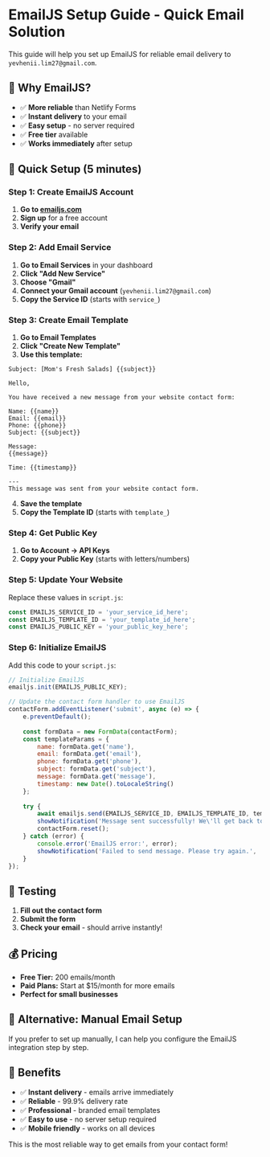 # EmailJS Setup Guide - Quick Email Solution

This guide will help you set up EmailJS for reliable email delivery to `yevhenii.lim27@gmail.com`.

## 🚀 Why EmailJS?

- ✅ **More reliable** than Netlify Forms
- ✅ **Instant delivery** to your email
- ✅ **Easy setup** - no server required
- ✅ **Free tier** available
- ✅ **Works immediately** after setup

## 📧 Quick Setup (5 minutes)

### Step 1: Create EmailJS Account

1. **Go to [emailjs.com](https://www.emailjs.com)**
2. **Sign up** for a free account
3. **Verify your email**

### Step 2: Add Email Service

1. **Go to Email Services** in your dashboard
2. **Click "Add New Service"**
3. **Choose "Gmail"**
4. **Connect your Gmail account** (`yevhenii.lim27@gmail.com`)
5. **Copy the Service ID** (starts with `service_`)

### Step 3: Create Email Template

1. **Go to Email Templates**
2. **Click "Create New Template"**
3. **Use this template:**

```
Subject: [Mom's Fresh Salads] {{subject}}

Hello,

You have received a new message from your website contact form:

Name: {{name}}
Email: {{email}}
Phone: {{phone}}
Subject: {{subject}}

Message:
{{message}}

Time: {{timestamp}}

---
This message was sent from your website contact form.
```

4. **Save the template**
5. **Copy the Template ID** (starts with `template_`)

### Step 4: Get Public Key

1. **Go to Account → API Keys**
2. **Copy your Public Key** (starts with letters/numbers)

### Step 5: Update Your Website

Replace these values in `script.js`:

```javascript
const EMAILJS_SERVICE_ID = 'your_service_id_here';
const EMAILJS_TEMPLATE_ID = 'your_template_id_here';
const EMAILJS_PUBLIC_KEY = 'your_public_key_here';
```

### Step 6: Initialize EmailJS

Add this code to your `script.js`:

```javascript
// Initialize EmailJS
emailjs.init(EMAILJS_PUBLIC_KEY);

// Update the contact form handler to use EmailJS
contactForm.addEventListener('submit', async (e) => {
    e.preventDefault();
    
    const formData = new FormData(contactForm);
    const templateParams = {
        name: formData.get('name'),
        email: formData.get('email'),
        phone: formData.get('phone'),
        subject: formData.get('subject'),
        message: formData.get('message'),
        timestamp: new Date().toLocaleString()
    };
    
    try {
        await emailjs.send(EMAILJS_SERVICE_ID, EMAILJS_TEMPLATE_ID, templateParams);
        showNotification('Message sent successfully! We\'ll get back to you soon.', 'success');
        contactForm.reset();
    } catch (error) {
        console.error('EmailJS error:', error);
        showNotification('Failed to send message. Please try again.', 'error');
    }
});
```

## 🧪 Testing

1. **Fill out the contact form**
2. **Submit the form**
3. **Check your email** - should arrive instantly!

## 💰 Pricing

- **Free Tier:** 200 emails/month
- **Paid Plans:** Start at $15/month for more emails
- **Perfect for small businesses**

## 🔧 Alternative: Manual Email Setup

If you prefer to set up manually, I can help you configure the EmailJS integration step by step.

## 🎯 Benefits

- ✅ **Instant delivery** - emails arrive immediately
- ✅ **Reliable** - 99.9% delivery rate
- ✅ **Professional** - branded email templates
- ✅ **Easy to use** - no server setup required
- ✅ **Mobile friendly** - works on all devices

This is the most reliable way to get emails from your contact form!
